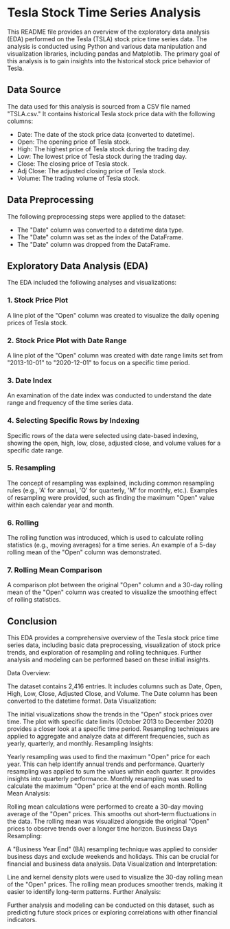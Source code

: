 # Tesla Stock Time Series Analysis

This README file provides an overview of the exploratory data analysis (EDA) performed on the Tesla (TSLA) stock price time series data. The analysis is conducted using Python and various data manipulation and visualization libraries, including pandas and Matplotlib. The primary goal of this analysis is to gain insights into the historical stock price behavior of Tesla.

## Data Source
The data used for this analysis is sourced from a CSV file named "TSLA.csv." It contains historical Tesla stock price data with the following columns:
- Date: The date of the stock price data (converted to datetime).
- Open: The opening price of Tesla stock.
- High: The highest price of Tesla stock during the trading day.
- Low: The lowest price of Tesla stock during the trading day.
- Close: The closing price of Tesla stock.
- Adj Close: The adjusted closing price of Tesla stock.
- Volume: The trading volume of Tesla stock.

## Data Preprocessing
The following preprocessing steps were applied to the dataset:
- The "Date" column was converted to a datetime data type.
- The "Date" column was set as the index of the DataFrame.
- The "Date" column was dropped from the DataFrame.

## Exploratory Data Analysis (EDA)
The EDA included the following analyses and visualizations:

### 1. Stock Price Plot
A line plot of the "Open" column was created to visualize the daily opening prices of Tesla stock.

### 2. Stock Price Plot with Date Range
A line plot of the "Open" column was created with date range limits set from "2013-10-01" to "2020-12-01" to focus on a specific time period.

### 3. Date Index
An examination of the date index was conducted to understand the date range and frequency of the time series data.

### 4. Selecting Specific Rows by Indexing
Specific rows of the data were selected using date-based indexing, showing the open, high, low, close, adjusted close, and volume values for a specific date range.

### 5. Resampling
The concept of resampling was explained, including common resampling rules (e.g., 'A' for annual, 'Q' for quarterly, 'M' for monthly, etc.). Examples of resampling were provided, such as finding the maximum "Open" value within each calendar year and month.

### 6. Rolling
The rolling function was introduced, which is used to calculate rolling statistics (e.g., moving averages) for a time series. An example of a 5-day rolling mean of the "Open" column was demonstrated.

### 7. Rolling Mean Comparison
A comparison plot between the original "Open" column and a 30-day rolling mean of the "Open" column was created to visualize the smoothing effect of rolling statistics.

## Conclusion
This EDA provides a comprehensive overview of the Tesla stock price time series data, including basic data preprocessing, visualization of stock price trends, and exploration of resampling and rolling techniques. Further analysis and modeling can be performed based on these initial insights.

Data Overview:

The dataset contains 2,416 entries.
It includes columns such as Date, Open, High, Low, Close, Adjusted Close, and Volume.
The Date column has been converted to the datetime format.
Data Visualization:

The initial visualizations show the trends in the "Open" stock prices over time.
The plot with specific date limits (October 2013 to December 2020) provides a closer look at a specific time period.
Resampling techniques are applied to aggregate and analyze data at different frequencies, such as yearly, quarterly, and monthly.
Resampling Insights:

Yearly resampling was used to find the maximum "Open" price for each year. This can help identify annual trends and performance.
Quarterly resampling was applied to sum the values within each quarter. It provides insights into quarterly performance.
Monthly resampling was used to calculate the maximum "Open" price at the end of each month.
Rolling Mean Analysis:

Rolling mean calculations were performed to create a 30-day moving average of the "Open" prices. This smooths out short-term fluctuations in the data.
The rolling mean was visualized alongside the original "Open" prices to observe trends over a longer time horizon.
Business Days Resampling:

A "Business Year End" (BA) resampling technique was applied to consider business days and exclude weekends and holidays. This can be crucial for financial and business data analysis.
Data Visualization and Interpretation:

Line and kernel density plots were used to visualize the 30-day rolling mean of the "Open" prices. The rolling mean produces smoother trends, making it easier to identify long-term patterns.
Further Analysis:

Further analysis and modeling can be conducted on this dataset, such as predicting future stock prices or exploring correlations with other financial indicators.
